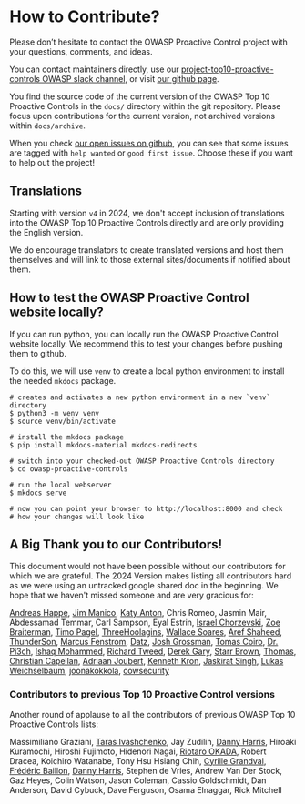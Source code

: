 # How to Contribute?

Please don’t hesitate to contact the OWASP Proactive Control project with your questions, comments, and ideas.

You can contact maintainers directly, use our [project-top10-proactive-controls OWASP slack channel](https://owasp.slack.com/archives/C07KNHZAN1H), or visit [our github page](https://github.com/OWASP/www-project-proactive-controls).

You find the source code of the current version of the OWASP Top 10 Proactive Controls in the `docs/` directory within the git repository. Please focus upon contributions for the current version, not archived versions within `docs/archive`.

When you check [our open issues on github](https://github.com/OWASP/www-project-proactive-controls/issues), you can see that some issues are tagged with `help wanted` or `good first issue`. Choose these if you want to help out the project!

## Translations

Starting with version `v4` in 2024, we don't accept inclusion of translations into the OWASP Top 10 Proactive Controls directly and are only providing the English version.

We do encourage translators to create translated versions and host them themselves and will link to those external sites/documents if notified about them.

## How to test the OWASP Proactive Control website locally?

If you can run python, you can locally run the OWASP Proactive Control website locally. We recommend this to test your changes before pushing them to github.

To do this, we will use `venv` to create a local python environment to install the needed `mkdocs` package.

```shell
# creates and activates a new python environment in a new `venv` directory
$ python3 -m venv venv
$ source venv/bin/activate

# install the mkdocs package
$ pip install mkdocs-material mkdocs-redirects

# switch into your checked-out OWASP Proactive Controls directory
$ cd owasp-proactive-controls

# run the local webserver
$ mkdocs serve

# now you can point your browser to http://localhost:8000 and check
# how your changes will look like
```

## A Big Thank you to our Contributors!

This document would not have been possible without our contributors for which we are grateful. The 2024 Version makes listing all contributors hard as we were using an untracked google shared doc in the beginning. We hope that we haven't missed someone and are very gracious for:

[Andreas Happe](https://github.com/andreashappe), [Jim Manico](https://github.com/jmanico), [Katy Anton](https://github.com/katyanton), Chris Romeo, Jasmin Mair, Abdessamad Temmar, Carl Sampson, Eyal Estrin, [Israel Chorzevski](https://github.com/sro-co-il), [Zoe Braiterman](https://github.com/zbraiterman), [Timo Pagel](https://github.com/wurstbrot), [ThreeHoolagins](https://github.com/ThreeHoolagins), [Wallace Soares](https://github.com/soareswallace), [Aref Shaheed](https://github.com/aref2008), [ThunderSon](https://github.com/ThunderSon), [Marcus Fenstrom](https://github.com/MFernstrom), [Datz](https://github.com/DatzAtWork), [Josh Grossman](https://github.com/tghosth), [Tomas Coiro](https://github.com/CoiroTomas), [Dr. Pi3ch](https://github.com/pi3ch), [Ishaq Mohammed](https://github.com/security-prince), [Richard Tweed](https://github.com/RichardoC), [Derek Gary](https://github.com/DerekGary), [Starr Brown](https://github.com/mamicidal), [Thomas](https://github.com/tthn0), [Christian Capellan](https://github.com/ccapellan), [Adriaan Joubert](https://github.com/adriaanjoubert), [Kenneth Kron](https://github.com/biofool), [Jaskirat Singh](https://github.com/Jassi2004), [Lukas Weichselbaum](https://github.com/lweichselbaum), [joonakokkola](https://github.com/joonakokkola), [cowsecurity](https://github.com/cowsecurity)

### Contributors to previous Top 10 Proactive Control versions

Another round of applause to all the contributors of previous OWASP Top 10 Proactive Controls lists:

Massimiliano Graziani, [Taras Ivashchenko](mailto:taras.ivaschenko@owasp.org), Jay Zudilin, [Danny Harris](mailto:danny.harris@owasp.org), Hiroaki Kuramochi, Hiroshi Fujimoto, Hidenori Nagai, [Riotaro OKADA](mailto:riotaro@owasp.org), Robert Dracea, Koichiro Watanabe, Tony Hsu Hsiang Chih, [Cyrille Grandval](mailto:cyrille.grandval@owasp.org), [Frédéric Baillon](mailto:fbaillon@darkmira.com), [Danny Harris](mailto:danny.harris@owasp.org), Stephen de Vries, Andrew Van Der Stock, Gaz Heyes, Colin Watson, Jason Coleman, Cassio Goldschmidt, Dan Anderson, David Cybuck, Dave Ferguson, Osama Elnaggar, Rick Mitchell

